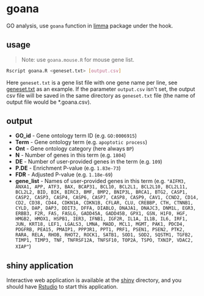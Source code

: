 goana
=====

GO analysis, use `goana` function in
[limma](http://bioconductor.org/packages/release/bioc/html/limma.html) package
under the hook.

usage
-----

> Note: use `goana.mouse.R` for mouse gene list.

```bash
Rscript goana.R <geneset.txt> [output.csv]
```

Here `geneset.txt` is a gene list file with one gene name per line, see
[geneset.txt](shiny/geneset.txt) as an example. If the parameter `output.csv`
isn't set, the output csv file will be saved in the same directory as
`geneset.txt` file (the name of output file would be \*.goana.csv).

output
------

* __GO\_id__ - Gene ontology term ID (e.g. `GO:0006915`)
* __Term__ - Gene ontology term (e.g. `apoptotic process`)
* __Ont__ - Gene ontology category (here always `BP`)
* __N__ - Number of genes in this term (e.g. `1804`)
* __DE__ - Number of user-provided genes in the term (e.g. `109`)
* __P.DE__ - Enrichment P-value (e.g. `1.83e-73`)
* __FDR__ - Adjusted P-value (e.g. `1.18e-69`)
* __gene\_list__ - Names of user-provided genes in this term (e.g. `"AIFM3,
  ANXA1, APP, ATF3, BAX, BCAP31, BCL10, BCL2L1, BCL2L10, BCL2L11, BCL2L2, BID,
  BIK, BIRC3, BMF, BMP2, BNIP3L, BRCA1, BTG2, CASP1, CASP2, CASP3, CASP4,
  CASP6, CASP7, CASP8, CASP9, CAV1, CCND2, CD14, CD2, CD38, CD44, CDKN1A,
  CDKN1B, CFLAR, CLU, CREBBP, CTH, CTNNB1, CYLD, DAP, DAP3, DDIT3, DFFA,
  DIABLO, DNAJA1, DNAJC3, DNM1L, EGR3, ERBB3, F2R, FAS, FASLG, GADD45A,
  GADD45B, GPX1, GSN, H1F0, HGF, HMGB2, HMOX1, HSPB1, IER3, IFNB1, IGF2R, IL1A,
  IL1B, IL6, IRF1, JUN, KRT18, LEF1, LGALS3, LMNA, MADD, MCL1, MGMT, PAK1,
  PDCD4, PDGFRB, PEA15, PMAIP1, PPP3R1, PPT1, PRF1, PSEN1, PSEN2, PTK2, RARA,
  RELA, RHOB, RHOT2, ROCK1, SATB1, SOD1, SOD2, SQSTM1, TGFB2, TIMP1, TIMP3,
  TNF, TNFRSF12A, TNFSF10, TOP2A, TSPO, TXNIP, VDAC2, XIAP"`)


shiny application
-----------------

Interactive web application is available at the [shiny](shiny) directory, and
you should have [Rstudio](https://www.rstudio.com/) to start this application.
